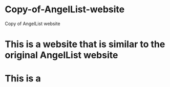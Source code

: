 # Copy-of-AngelList-website
Copy of AngelList website

# This is a website that is similar to the original AngelList website
# This is a
